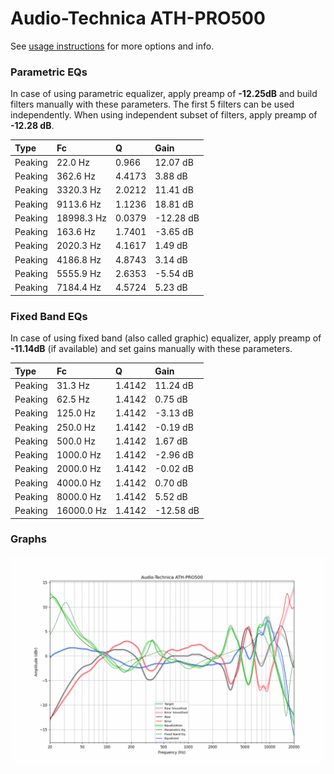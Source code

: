 # Audio-Technica ATH-PRO500
See [usage instructions](https://github.com/jaakkopasanen/AutoEq#usage) for more options and info.

### Parametric EQs
In case of using parametric equalizer, apply preamp of **-12.25dB** and build filters manually
with these parameters. The first 5 filters can be used independently.
When using independent subset of filters, apply preamp of **-12.28 dB**.

| Type    | Fc         |      Q | Gain      |
|:--------|:-----------|:-------|:----------|
| Peaking | 22.0 Hz    | 0.966  | 12.07 dB  |
| Peaking | 362.6 Hz   | 4.4173 | 3.88 dB   |
| Peaking | 3320.3 Hz  | 2.0212 | 11.41 dB  |
| Peaking | 9113.6 Hz  | 1.1236 | 18.81 dB  |
| Peaking | 18998.3 Hz | 0.0379 | -12.28 dB |
| Peaking | 163.6 Hz   | 1.7401 | -3.65 dB  |
| Peaking | 2020.3 Hz  | 4.1617 | 1.49 dB   |
| Peaking | 4186.8 Hz  | 4.8743 | 3.14 dB   |
| Peaking | 5555.9 Hz  | 2.6353 | -5.54 dB  |
| Peaking | 7184.4 Hz  | 4.5724 | 5.23 dB   |

### Fixed Band EQs
In case of using fixed band (also called graphic) equalizer, apply preamp of **-11.14dB**
(if available) and set gains manually with these parameters.

| Type    | Fc         |      Q | Gain      |
|:--------|:-----------|:-------|:----------|
| Peaking | 31.3 Hz    | 1.4142 | 11.24 dB  |
| Peaking | 62.5 Hz    | 1.4142 | 0.75 dB   |
| Peaking | 125.0 Hz   | 1.4142 | -3.13 dB  |
| Peaking | 250.0 Hz   | 1.4142 | -0.19 dB  |
| Peaking | 500.0 Hz   | 1.4142 | 1.67 dB   |
| Peaking | 1000.0 Hz  | 1.4142 | -2.96 dB  |
| Peaking | 2000.0 Hz  | 1.4142 | -0.02 dB  |
| Peaking | 4000.0 Hz  | 1.4142 | 0.70 dB   |
| Peaking | 8000.0 Hz  | 1.4142 | 5.52 dB   |
| Peaking | 16000.0 Hz | 1.4142 | -12.58 dB |

### Graphs
![](./Audio-Technica%20ATH-PRO500.png)